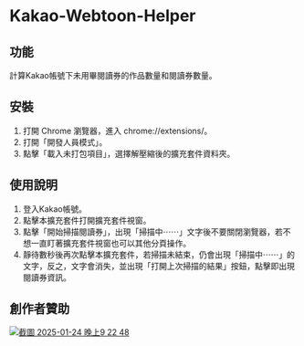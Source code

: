 # Kakao-Webtoon-Helper

## 功能
計算Kakao帳號下未用畢閱讀券的作品數量和閱讀券數量。


## 安裝
 1. 打開 Chrome 瀏覽器，進入 chrome://extensions/。
 2. 打開「開發人員模式」。
 3. 點擊「載入未打包項目」，選擇解壓縮後的擴充套件資料夾。

## 使用說明
 1. 登入Kakao帳號。
 2. 點擊本擴充套件打開擴充套件視窗。
 3. 點擊「開始掃描閱讀券」，出現「掃描中⋯⋯」文字後不要關閉瀏覽器，若不想一直盯著擴充套件視窗也可以其他分頁操作。
 4. 靜待數秒後再次點擊本擴充套件，若掃描未結束，仍會出現「掃描中⋯⋯」的文字，反之，文字會消失，並出現「打開上次掃描的結果」按鈕，點擊即出現閱讀券資訊。

## 創作者贊助
[![截圖 2025-01-24 晚上9 22 48](https://github.com/user-attachments/assets/238036a9-a415-4d09-a247-598bf1b02126)](https://elfcups.bobaboba.me)

